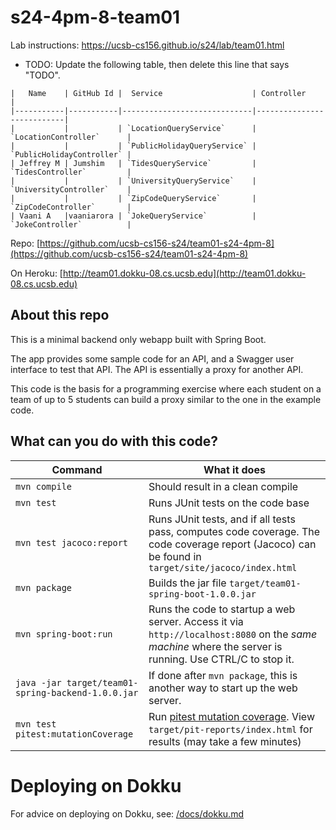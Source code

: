 # s24-4pm-8-team01

Lab instructions: <https://ucsb-cs156.github.io/s24/lab/team01.html>

* TODO: Update the following table, then delete this line that says "TODO".

```
|   Name    | GitHub Id |  Service                    | Controller                |
|-----------|-----------|-----------------------------|---------------------------|
|           |           | `LocationQueryService`      | `LocationController`      |
|           |           | `PublicHolidayQueryService` | `PublicHolidayController` |
| Jeffrey M | Jumshim   | `TidesQueryService`         | `TidesController`         |
|           |           | `UniversityQueryService`    | `UniversityController`    |
|           |           | `ZipCodeQueryService`       | `ZipCodeController`       |
| Vaani A   |vaaniarora | `JokeQueryService`          | `JokeController`          |
```

Repo: [https://github.com/ucsb-cs156-s24/team01-s24-4pm-8](https://github.com/ucsb-cs156-s24/team01-s24-4pm-8)

On Heroku: [http://team01.dokku-08.cs.ucsb.edu](http://team01.dokku-08.cs.ucsb.edu)

## About this repo

This is a minimal backend only webapp built with Spring Boot.

The app provides some sample code for an API, and a Swagger user interface
to test that API.  The API is essentially a proxy for another API.

This code is the basis for a programming exercise where each student on a
team of up to 5 students can build a proxy similar to the one in the example code.

## What can you do with this code?

| Command | What it does   |
|----------|---------------------------------------|
| `mvn compile` | Should result in a clean compile |
| `mvn test` | Runs JUnit tests on the code base |
| `mvn test jacoco:report` | Runs JUnit tests, and if all tests pass, computes code coverage.  The code coverage report (Jacoco) can be found in `target/site/jacoco/index.html` |
| `mvn package` | Builds the jar file `target/team01-spring-boot-1.0.0.jar` |
| `mvn spring-boot:run` | Runs the code to startup a web server.  Access it via `http://localhost:8080` on the *same machine* where the server is running.  Use CTRL/C to stop it. |
| `java -jar target/team01-spring-backend-1.0.0.jar` | If done after `mvn package`, this is another way to start up the web server.|
| `mvn test pitest:mutationCoverage` | Run [pitest mutation coverage](https://pitest.org).  View `target/pit-reports/index.html` for results (may take a few minutes)|

# Deploying on Dokku

For advice on deploying on Dokku, see: [/docs/dokku.md](/docs/dokku.md)

